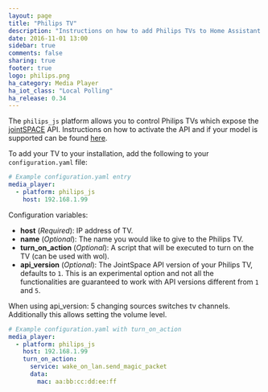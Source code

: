 ```yaml
---
layout: page
title: "Philips TV"
description: "Instructions on how to add Philips TVs to Home Assistant."
date: 2016-11-01 13:00
sidebar: true
comments: false
sharing: true
footer: true
logo: philips.png
ha_category: Media Player
ha_iot_class: "Local Polling"
ha_release: 0.34
---
```



The `philips_js` platform allows you to control Philips TVs which expose the [jointSPACE](http://jointspace.sourceforge.net/) API. Instructions on how to activate the API and if your model is supported can be found [here](http://jointspace.sourceforge.net/download.html).

To add your TV to your installation, add the following to your `configuration.yaml` file:

```yaml
# Example configuration.yaml entry
media_player:
  - platform: philips_js
    host: 192.168.1.99
```

Configuration variables:

- **host** (*Required*): IP address of TV.
- **name** (*Optional*): The name you would like to give to the Philips TV.
- **turn_on_action** (*Optional*): A script that will be executed to turn on the TV (can be used with wol).
- **api_version** (*Optional*): The JointSpace API version of your Philips TV, defaults to `1`. This is an experimental option and not all the functionalities are guaranteed to work with API versions different from `1` and `5`.

<p class='note'>
When using api_version: 5 changing sources switches tv channels. Additionally this allows setting the volume level.
</p>


```yaml
# Example configuration.yaml with turn_on_action        
media_player:
  - platform: philips_js
    host: 192.168.1.99
    turn_on_action: 
      service: wake_on_lan.send_magic_packet
      data:
        mac: aa:bb:cc:dd:ee:ff
```
